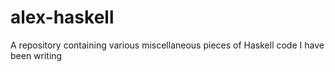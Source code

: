 alex-haskell
============

A repository containing various miscellaneous pieces of Haskell code I have been writing
